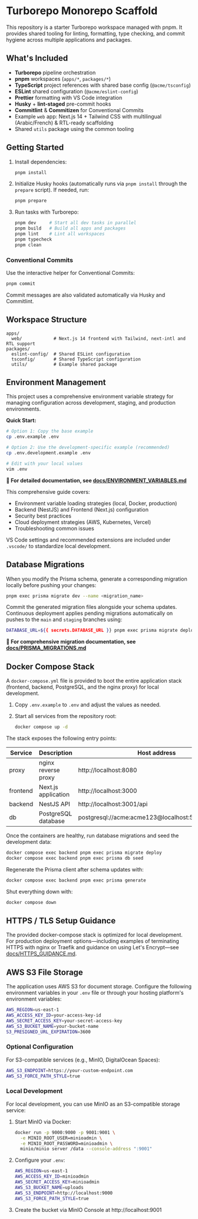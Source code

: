 # Turborepo Monorepo Scaffold

This repository is a starter Turborepo workspace managed with pnpm. It provides shared tooling for linting, formatting, type checking, and commit hygiene across multiple applications and packages.

## What's Included

- **Turborepo** pipeline orchestration
- **pnpm** workspaces (`apps/*`, `packages/*`)
- **TypeScript** project references with shared base config (`@acme/tsconfig`)
- **ESLint** shared configuration (`@acme/eslint-config`)
- **Prettier** formatting with VS Code integration
- **Husky** + **lint-staged** pre-commit hooks
- **Commitlint** & **Commitizen** for Conventional Commits
- Example `web` app: Next.js 14 + Tailwind CSS with multilingual (Arabic/French) & RTL-ready scaffolding
- Shared `utils` package using the common tooling

## Getting Started

1. Install dependencies:
   ```bash
   pnpm install
   ```
2. Initialize Husky hooks (automatically runs via `pnpm install` through the `prepare` script). If needed, run:
   ```bash
   pnpm prepare
   ```
3. Run tasks with Turborepo:
   ```bash
   pnpm dev     # Start all dev tasks in parallel
   pnpm build   # Build all apps and packages
   pnpm lint    # Lint all workspaces
   pnpm typecheck
   pnpm clean
   ```

### Conventional Commits

Use the interactive helper for Conventional Commits:

```bash
pnpm commit
```

Commit messages are also validated automatically via Husky and Commitlint.

## Workspace Structure

```
apps/
  web/            # Next.js 14 frontend with Tailwind, next-intl and RTL support
packages/
  eslint-config/  # Shared ESLint configuration
  tsconfig/       # Shared TypeScript configuration
  utils/          # Example shared package
```

## Environment Management

This project uses a comprehensive environment variable strategy for managing configuration across development, staging, and production environments.

**Quick Start:**

```bash
# Option 1: Copy the base example
cp .env.example .env

# Option 2: Use the development-specific example (recommended)
cp .env.development.example .env

# Edit with your local values
vim .env
```

**📖 For detailed documentation, see [docs/ENVIRONMENT_VARIABLES.md](docs/ENVIRONMENT_VARIABLES.md)**

This comprehensive guide covers:

- Environment variable loading strategies (local, Docker, production)
- Backend (NestJS) and Frontend (Next.js) configuration
- Security best practices
- Cloud deployment strategies (AWS, Kubernetes, Vercel)
- Troubleshooting common issues

VS Code settings and recommended extensions are included under `.vscode/` to standardize local development.

## Database Migrations

When you modify the Prisma schema, generate a corresponding migration locally before pushing your changes:

```bash
pnpm exec prisma migrate dev --name <migration_name>
```

Commit the generated migration files alongside your schema updates. Continuous deployment applies pending migrations automatically on pushes to the `main` and `staging` branches using:

```bash
DATABASE_URL=${{ secrets.DATABASE_URL }} pnpm exec prisma migrate deploy
```

**📖 For comprehensive migration documentation, see [docs/PRISMA_MIGRATIONS.md](docs/PRISMA_MIGRATIONS.md)**

## Docker Compose Stack

A `docker-compose.yml` file is provided to boot the entire application stack (frontend, backend, PostgreSQL, and the nginx proxy) for local development.

1. Copy `.env.example` to `.env` and adjust the values as needed.
2. Start all services from the repository root:

   ```bash
   docker compose up -d
   ```

The stack exposes the following entry points:

| Service  | Description         | Host address                                      |
| -------- | ------------------- | ------------------------------------------------- |
| proxy    | nginx reverse proxy | http://localhost:8080                             |
| frontend | Next.js application | http://localhost:3000                             |
| backend  | NestJS API          | http://localhost:3001/api                         |
| db       | PostgreSQL database | postgresql://acme:acme123@localhost:5432/acme_dev |

Once the containers are healthy, run database migrations and seed the development data:

```bash
docker compose exec backend pnpm exec prisma migrate deploy
docker compose exec backend pnpm exec prisma db seed
```

Regenerate the Prisma client after schema updates with:

```bash
docker compose exec backend pnpm exec prisma generate
```

Shut everything down with:

```bash
docker compose down
```

## HTTPS / TLS Setup Guidance

The provided docker-compose stack is optimized for local development. For production deployment options—including examples of terminating HTTPS with nginx or Traefik and guidance on using Let's Encrypt—see [docs/HTTPS_GUIDANCE.md](docs/HTTPS_GUIDANCE.md).

## AWS S3 File Storage

The application uses AWS S3 for document storage. Configure the following environment variables in your `.env` file or through your hosting platform's environment variables:

```bash
AWS_REGION=us-east-1
AWS_ACCESS_KEY_ID=your-access-key-id
AWS_SECRET_ACCESS_KEY=your-secret-access-key
AWS_S3_BUCKET_NAME=your-bucket-name
S3_PRESIGNED_URL_EXPIRATION=3600
```

### Optional Configuration

For S3-compatible services (e.g., MinIO, DigitalOcean Spaces):

```bash
AWS_S3_ENDPOINT=https://your-custom-endpoint.com
AWS_S3_FORCE_PATH_STYLE=true
```

### Local Development

For local development, you can use MinIO as an S3-compatible storage service:

1. Start MinIO via Docker:

   ```bash
   docker run -p 9000:9000 -p 9001:9001 \
     -e MINIO_ROOT_USER=minioadmin \
     -e MINIO_ROOT_PASSWORD=minioadmin \
     minio/minio server /data --console-address ":9001"
   ```

2. Configure your `.env`:

   ```bash
   AWS_REGION=us-east-1
   AWS_ACCESS_KEY_ID=minioadmin
   AWS_SECRET_ACCESS_KEY=minioadmin
   AWS_S3_BUCKET_NAME=uploads
   AWS_S3_ENDPOINT=http://localhost:9000
   AWS_S3_FORCE_PATH_STYLE=true
   ```

3. Create the bucket via MinIO Console at http://localhost:9001
